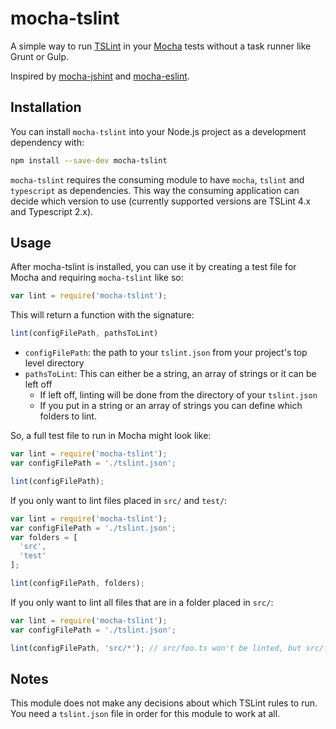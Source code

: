 # mocha-tslint

A simple way to run [TSLint](https://palantir.github.io/tslint/) in your
[Mocha](http://mochajs.org/) tests without a task runner like Grunt or Gulp.

Inspired by [mocha-jshint](https://github.com/Muscula/mocha-jshint) and 
[mocha-eslint](https://github.com/BadgeLabs/mocha-eslint).

## Installation

You can install `mocha-tslint` into your Node.js project as a development dependency with:

```sh
npm install --save-dev mocha-tslint
```

`mocha-tslint` requires the consuming module to have `mocha`, `tslint` and `typescript` 
as dependencies. This way the consuming application can decide which version to 
use (currently supported versions are TSLint 4.x and Typescript 2.x).

## Usage

After mocha-tslint is installed, you can use it by creating a test file for
Mocha and requiring `mocha-tslint` like so:

```javascript
var lint = require('mocha-tslint');
```

This will return a function with the signature:

```javascript
lint(configFilePath, pathsToLint)
```

* `configFilePath`: the path to your `tslint.json` from your project's top 
level directory
* `pathsToLint`: This can either be a string, an array of strings or it can 
                 be left off
  * If left off, linting will be done from the directory of your `tslint.json`
  * If you put in a string or an array of strings you can define which folders 
    to lint.


So, a full test file to run in Mocha might look like:
```javascript
var lint = require('mocha-tslint');
var configFilePath = './tslint.json';

lint(configFilePath);
```

If you only want to lint files placed in `src/` and `test/`:
```javascript
var lint = require('mocha-tslint');
var configFilePath = './tslint.json';
var folders = [
  'src',
  'test'
];

lint(configFilePath, folders);
```

If you only want to lint all files that are in a folder placed in `src/`:
```javascript
var lint = require('mocha-tslint');
var configFilePath = './tslint.json';

lint(configFilePath, 'src/*'); // src/foo.ts won't be linted, but src/foo/bar.ts will be
```

## Notes

This module does not make any decisions about which TSLint rules to run. You need a 
`tslint.json` file in order for this module to work at all.
